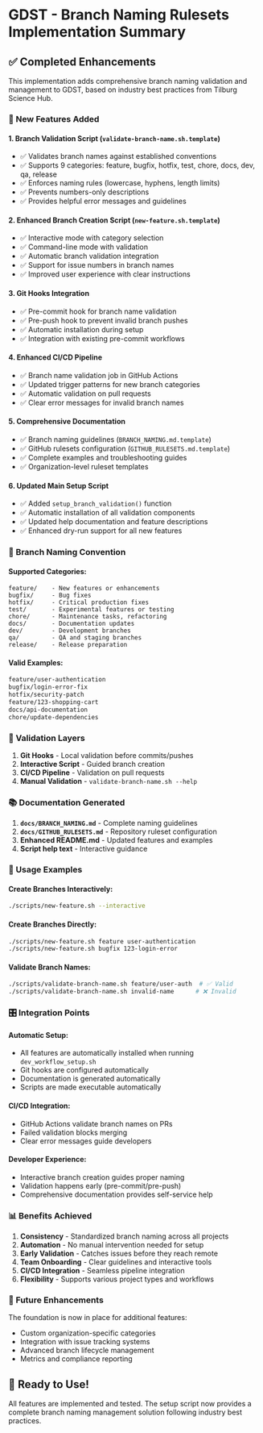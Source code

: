 # GDST - Branch Naming Rulesets Implementation Summary

## ✅ Completed Enhancements

This implementation adds comprehensive branch naming validation and management to GDST, based on industry best practices from Tilburg Science Hub.

### 🎯 New Features Added

#### 1. **Branch Validation Script** (`validate-branch-name.sh.template`)
- ✅ Validates branch names against established conventions
- ✅ Supports 9 categories: feature, bugfix, hotfix, test, chore, docs, dev, qa, release
- ✅ Enforces naming rules (lowercase, hyphens, length limits)
- ✅ Prevents numbers-only descriptions
- ✅ Provides helpful error messages and guidelines

#### 2. **Enhanced Branch Creation Script** (`new-feature.sh.template`)
- ✅ Interactive mode with category selection
- ✅ Command-line mode with validation
- ✅ Automatic branch validation integration
- ✅ Support for issue numbers in branch names
- ✅ Improved user experience with clear instructions

#### 3. **Git Hooks Integration**
- ✅ Pre-commit hook for branch name validation
- ✅ Pre-push hook to prevent invalid branch pushes
- ✅ Automatic installation during setup
- ✅ Integration with existing pre-commit workflows

#### 4. **Enhanced CI/CD Pipeline**
- ✅ Branch name validation job in GitHub Actions
- ✅ Updated trigger patterns for new branch categories
- ✅ Automatic validation on pull requests
- ✅ Clear error messages for invalid branch names

#### 5. **Comprehensive Documentation**
- ✅ Branch naming guidelines (`BRANCH_NAMING.md.template`)
- ✅ GitHub rulesets configuration (`GITHUB_RULESETS.md.template`)
- ✅ Complete examples and troubleshooting guides
- ✅ Organization-level ruleset templates

#### 6. **Updated Main Setup Script**
- ✅ Added `setup_branch_validation()` function
- ✅ Automatic installation of all validation components
- ✅ Updated help documentation and feature descriptions
- ✅ Enhanced dry-run support for all new features

### 🎨 Branch Naming Convention

#### Supported Categories:
```
feature/    - New features or enhancements
bugfix/     - Bug fixes
hotfix/     - Critical production fixes  
test/       - Experimental features or testing
chore/      - Maintenance tasks, refactoring
docs/       - Documentation updates
dev/        - Development branches
qa/         - QA and staging branches
release/    - Release preparation
```

#### Valid Examples:
```bash
feature/user-authentication
bugfix/login-error-fix
hotfix/security-patch
feature/123-shopping-cart
docs/api-documentation
chore/update-dependencies
```

### 🔧 Validation Layers

1. **Git Hooks** - Local validation before commits/pushes
2. **Interactive Script** - Guided branch creation
3. **CI/CD Pipeline** - Validation on pull requests
4. **Manual Validation** - `validate-branch-name.sh --help`

### 📚 Documentation Generated

1. **`docs/BRANCH_NAMING.md`** - Complete naming guidelines
2. **`docs/GITHUB_RULESETS.md`** - Repository ruleset configuration
3. **Enhanced README.md** - Updated features and examples
4. **Script help text** - Interactive guidance

### 🚀 Usage Examples

#### Create Branches Interactively:
```bash
./scripts/new-feature.sh --interactive
```

#### Create Branches Directly:
```bash
./scripts/new-feature.sh feature user-authentication
./scripts/new-feature.sh bugfix 123-login-error
```

#### Validate Branch Names:
```bash
./scripts/validate-branch-name.sh feature/user-auth  # ✅ Valid
./scripts/validate-branch-name.sh invalid-name      # ❌ Invalid
```

### 🎛️ Integration Points

#### Automatic Setup:
- All features are automatically installed when running `dev_workflow_setup.sh`
- Git hooks are configured automatically
- Documentation is generated automatically
- Scripts are made executable automatically

#### CI/CD Integration:
- GitHub Actions validate branch names on PRs
- Failed validation blocks merging
- Clear error messages guide developers

#### Developer Experience:
- Interactive branch creation guides proper naming
- Validation happens early (pre-commit/pre-push)
- Comprehensive documentation provides self-service help

### 📊 Benefits Achieved

1. **Consistency** - Standardized branch naming across all projects
2. **Automation** - No manual intervention needed for setup
3. **Early Validation** - Catches issues before they reach remote
4. **Team Onboarding** - Clear guidelines and interactive tools
5. **CI/CD Integration** - Seamless pipeline integration
6. **Flexibility** - Supports various project types and workflows

### 🔮 Future Enhancements

The foundation is now in place for additional features:
- Custom organization-specific categories
- Integration with issue tracking systems
- Advanced branch lifecycle management
- Metrics and compliance reporting

## 🎉 Ready to Use!

All features are implemented and tested. The setup script now provides a complete branch naming management solution following industry best practices.
